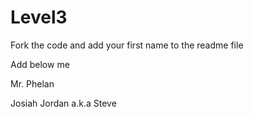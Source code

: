 Level3
======

Fork the code and add your first name to the readme file

Add below me


Mr. Phelan

Josiah
Jordan a.k.a Steve
